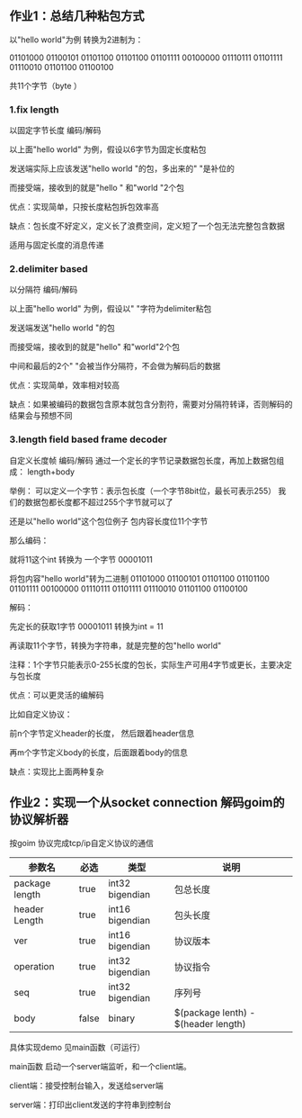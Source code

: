 
## 作业1：总结几种粘包方式
以"hello world"为例
转换为2进制为：

01101000
01100101
01101100
01101100
01101111
00100000
01110111
01101111
01110010
01101100
01100100

共11个字节（byte ）


### 1.fix length
以固定字节长度 编码/解码

以上面"hello world" 为例，假设以6字节为固定长度粘包

发送端实际上应该发送"hello world "的包，多出来的" "是补位的

而接受端，接收到的就是"hello " 和"world "2个包

优点：实现简单，只按长度粘包拆包效率高

缺点：包长度不好定义，定义长了浪费空间，定义短了一个包无法完整包含数据

适用与固定长度的消息传递

### 2.delimiter based 
以分隔符 编码/解码

以上面"hello world" 为例，假设以" "字符为delimiter粘包

发送端发送"hello world "的包

而接受端，接收到的就是"hello" 和"world"2个包

中间和最后的2个" "会被当作分隔符，不会做为解码后的数据

优点：实现简单，效率相对较高

缺点：如果被编码的数据包含原本就包含分割符，需要对分隔符转译，否则解码的结果会与预想不同


### 3.length field based frame decoder
自定义长度帧 编码/解码
通过一个定长的字节记录数据包长度，再加上数据包组成：
length+body

举例：
可以定义一个字节：表示包长度（一个字节8bit位，最长可表示255）
我们的数据包都长度都不超过255个字节就可以了

还是以"hello world"这个包位例子
包内容长度位11个字节

那么编码：

就将11这个int 转换为 一个字节 00001011

将包内容"hello world"转为二进制
01101000
01100101
01101100
01101100
01101111
00100000
01110111
01101111
01110010
01101100
01100100

解码：

先定长的获取1字节 00001011 转换为int = 11

再读取11个字节，转换为字符串，就是完整的包"hello world"

注释：1个字节只能表示0-255长度的包长，实际生产可用4字节或更长，主要决定与包长度

优点：可以更灵活的编解码

比如自定义协议：

前n个字节定义header的长度， 然后跟着header信息

再m个字节定义body的长度，后面跟着body的信息

缺点：实现比上面两种复杂


## 作业2：实现一个从socket connection 解码goim的协议解析器

按goim 协议完成tcp/ip自定义协议的通信

参数名            | 必选    | 类型              | 说明
----------------|-------|-----------------|------------------------------------------
package length | true  | int32 bigendian | 包总长度
header Length  | true  | int16 bigendian | 包头长度
ver            | true  | int16 bigendian | 协议版本
operation      | true  | int32 bigendian | 协议指令
seq            | true  | int32 bigendian | 序列号
body           | false | binary          | $\(package lenth\) \- $\(header length\) 


具体实现demo 见main函数（可运行）

main函数 启动一个server端监听，和一个client端。

client端：接受控制台输入，发送给server端

server端：打印出client发送的字符串到控制台


